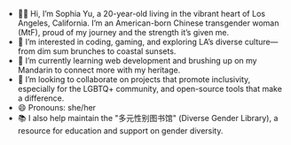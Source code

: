 - 🏳️‍⚧️ Hi, I’m Sophia Yu, a 20-year-old living in the vibrant heart of Los Angeles, California. I’m an American-born Chinese transgender woman (MtF), proud of my journey and the strength it’s given me.
- 👀 I’m interested in coding, gaming, and exploring LA’s diverse culture—from dim sum brunches to coastal sunsets.
- 🌱 I’m currently learning web development and brushing up on my Mandarin to connect more with my heritage.
- 💞️ I’m looking to collaborate on projects that promote inclusivity, especially for the LGBTQ+ community, and open-source tools that make a difference.
- 😄 Pronouns: she/her
- 📚 I also help maintain the "多元性别图书馆" (Diverse Gender Library), a resource for education and support on gender diversity.

<!---
sophiayu/sophiayu is a ✨ special ✨ repository because its `README.md` (this file) appears on your GitHub profile.
You can click the Preview link to take a look at your changes.
--->
